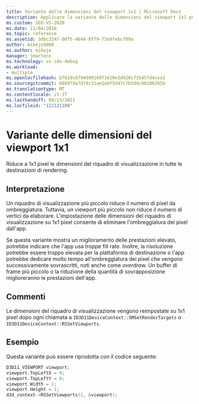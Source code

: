 ```yaml
---
title: Variante delle dimensioni del viewport 1x1 | Microsoft Docs
description: Applicare la variante delle dimensioni del viewport 1x1 per ridurre le dimensioni del viewport in tutte le destinazioni di rendering a 1x1 pixel.
ms.custom: SEO-VS-2020
ms.date: 11/04/2016
ms.topic: reference
ms.assetid: 3dbc3247-00f5-4644-8ff9-72e9febcf09a
author: mikejo5000
ms.author: mikejo
manager: jmartens
ms.technology: vs-ide-debug
ms.workload:
- multiple
ms.openlocfilehash: bf619c6f9499916971620e3d428cf3545fd4cea1
ms.sourcegitcommit: 68897da7d74c31ae1ebf5d47c7b5ddc9b108265b
ms.translationtype: MT
ms.contentlocale: it-IT
ms.lasthandoff: 08/13/2021
ms.locfileid: "122121100"
---
```

# <a name="1x1-viewport-size-variant"></a>Variante delle dimensioni del viewport 1x1
Riduce a 1x1 pixel le dimensioni del riquadro di visualizzazione in tutte le destinazioni di rendering.

## <a name="interpretation"></a>Interpretazione
 Un riquadro di visualizzazione più piccolo riduce il numero di pixel da ombreggiatura. Tuttavia, un viewport più piccolo non riduce il numero di vertici da elaborare. L'impostazione delle dimensioni del riquadro di visualizzazione su 1x1 pixel consente di eliminare l'ombreggiatura dei pixel dall'app.

 Se questa variante mostra un miglioramento delle prestazioni elevato, potrebbe indicare che l'app usa troppe fill rate. Inoltre, la risoluzione potrebbe essere troppo elevata per la piattaforma di destinazione o l'app potrebbe dedicare molto tempo all'ombreggiatura dei pixel che vengono successivamente sovrascritti, noti anche come *overdraw.* Un buffer di frame più piccolo o la riduzione della quantità di sovrapposizione miglioreranno le prestazioni dell'app.

## <a name="remarks"></a>Commenti
 Le dimensioni del riquadro di visualizzazione vengono reimpostate su 1x1 pixel dopo ogni chiamata a `ID3D11DeviceContext::OMSetRenderTargets` o `ID3D11DeviceContext::RSSetViewports`.

## <a name="example"></a>Esempio
 Questa variante può essere riprodotta con il codice seguente:

```cpp
D3D11_VIEWPORT viewport;
viewport.TopLeftX = 0;
viewport.TopLeftY = 0;
viewport.Width = 1;
viewport.Height = 1;
d3d_context->RSSetViewports(1, &viewport);
```
